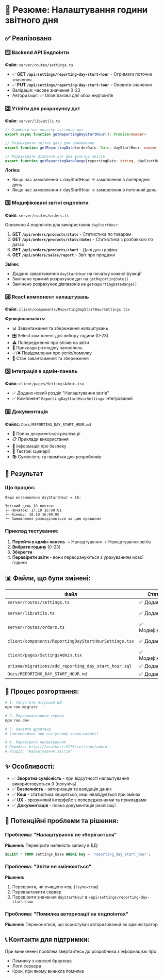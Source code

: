 # 📝 Резюме: Налаштування години звітного дня

## ✅ Реалізовано

### 1️⃣ Backend API Ендпоінти
**Файл:** `server/routes/settings.ts`

- ✅ **GET `/api/settings/reporting-day-start-hour`** - Отримати поточне значення
- ✅ **PUT `/api/settings/reporting-day-start-hour`** - Оновити значення
- Валідація: часове значення 0-23
- Авторизація: ✅ Обов'язкова для обох ендпоінтів

### 2️⃣ Утіліти для розрахунку дат
**Файл:** `server/lib/utils.ts`

```typescript
// Отримати час початку звітного дня
export async function getReportingDayStartHour(): Promise<number>

// Розрахувати звітну дату для замовлення
export function getReportingDate(orderDate: Date, dayStartHour: number = 0): string

// Розрахувати діапазон дат для фільтру звітів
export function getReportingDateRange(reportingDate: string, dayStartHour: number = 0): { start: Date; end: Date }
```

**Логіка:**
- Якщо час замовлення < dayStartHour → замовлення в попередній день
- Якщо час замовлення ≥ dayStartHour → замовлення в поточний день

### 3️⃣ Модифіковані звітні ендпоінти
**Файл:** `server/routes/orders.ts`

Оновлено 4 ендпоінти для використання `dayStartHour`:

1. **GET `/api/orders/products/stats`** - Статистика по товарам
2. **GET `/api/orders/products/stats/dates`** - Статистика з розбивкою по датах
3. **GET `/api/orders/products/chart`** - Дані для графіку
4. **GET `/api/orders/sales/report`** - Звіт про продажи

**Зміни:**
- Додано завантаження `dayStartHour` на початку кожної функції
- Замінено прямий розрахунок дат на `getReportingDate()`
- Замінено розрахунок діапазонів на `getReportingDateRange()`

### 4️⃣ React компонент налаштувань
**Файл:** `client/components/ReportingDayStartHourSettings.tsx`

**Функціональність:**
- 📊 Завантаження та збереження налаштувань
- 🎛️ Select компонент для вибору години (0-23)
- ⚠️ Попередження про вплив на звіти
- 📝 Приклади розподілу замовлень
- ✅/❌ Повідомлення про успіх/помилку
- 🔄 Стан завантаження та збереження

### 5️⃣ Інтеграція в адмін-панель
**Файл:** `client/pages/SettingsAdmin.tsx`

- ✅ Додано новий розділ "Налаштування звітів"
- ✅ Компонент `ReportingDayStartHourSettings` інтегрований

### 6️⃣ Документація
**Файлс:** `Docs/REPORTING_DAY_START_HOUR.md`

- 📖 Повна документація реалізації
- 📋 Приклади використання
- 🔐 Інформація про безпеку
- 🧪 Тестові сценарії
- 📚 Сумісність та примітки для розробників

## 🎯 Результат

### Що працює:

```
Якщо встановлено dayStartHour = 16:

Звітний день 18 жовтня:
├─ Початок: 17.10 16:00:01
├─ Кінець: 18.10 16:00:00
└─ Замовлення розподіляються за цим правилом
```

### Приклад тестування:

1. **Перейти в адмін-панель** → Налаштування → Налаштування звітів
2. **Вибрати годину** (0-23)
3. **Зберегти** 
4. **Перевірити звіти** - вони пересрануються з урахуванням нової години

## 📊 Файли, що були змінені:

| Файл | Статус | Опис |
|---|---|---|
| `server/routes/settings.ts` | ✅ Додано | API ендпоінти |
| `server/lib/utils.ts` | ✅ Додано | Утіліти для розрахунку |
| `server/routes/orders.ts` | ✅ Модифіковано | 4 звітні ендпоінти |
| `client/components/ReportingDayStartHourSettings.tsx` | ✅ Додано | React компонент |
| `client/pages/SettingsAdmin.tsx` | ✅ Модифіковано | Інтеграція компонента |
| `prisma/migrations/add_reporting_day_start_hour.sql` | ✅ Додано | Міграція БД |
| `Docs/REPORTING_DAY_START_HOUR.md` | ✅ Додано | Документація |

## 🔄 Процес розгортання:

```bash
# 1. Запустити міграцію БД
npm run migrate

# 2. Перезавантажити сервер
npm run dev

# 3. Оновити фронтенд
# (автоматично при наступному завантаженні)

# 4. Перевірити налаштування
# Перейти: http://localhost:5173/settings/admin
# Розділ: "Налаштування звітів"
```

## ✨ Особливості:

- ✅ **Зворотна сумісність** - при відсутності налаштування використовується 0 (полунічь)
- ✅ **Безпечність** - авторизація та валідація даних
- ✅ **Кеш** - статистика кешується, кеш інвалідується при змінах
- ✅ **UX** - зрозумілий інтерфейс з попередженнями та прикладами
- ✅ **Документація** - повна документація реалізації

## 🐛 Потенційні проблеми та рішення:

### Проблема: "Налаштування не зберігається"
**Рішення:** Перевірити наявність запису в БД:
```sql
SELECT * FROM settings_base WHERE key = 'reporting_day_start_hour';
```

### Проблема: "Звіти не змінюються"
**Рішення:** 
1. Перевірити, чи очищено кеш (`?sync=true`)
2. Перевантажити сервер
3. Перевірити значення `dayStartHour` в `/api/settings/reporting-day-start-hour`

### Проблема: "Помилка авторизації на ендпоінтах"
**Рішення:** Переконатися, що користувач авторизований як адміністратор

## 📞 Контакти для підтримки:

При виникненні проблем звертайтесь до розробника з інформацією про:
- Помилку з консолі браузера
- Логи сервера
- Крок, при якому виникла помилка
